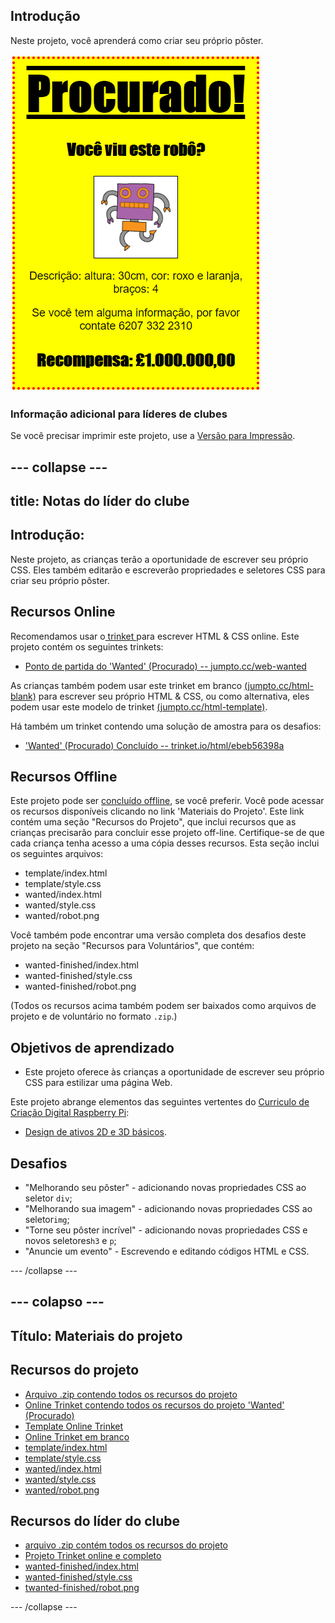 ## Introdução

Neste projeto, você aprenderá como criar seu próprio pôster.

![screenshot](images/wanted-final.png)

### Informação adicional para líderes de clubes

Se você precisar imprimir este projeto, use a [Versão para Impressão](https://projects.raspberrypi.org/en/projects/wanted/print).

## \--- collapse \---

## title: Notas do líder do clube

## Introdução:

Neste projeto, as crianças terão a oportunidade de escrever seu próprio CSS. Eles também editarão e escreverão propriedades e seletores CSS para criar seu próprio pôster.

## Recursos Online

Recomendamos usar o[ trinket ](https://trinket.io/) para escrever HTML & CSS online. Este projeto contém os seguintes trinkets:

* [Ponto de partida do 'Wanted' (Procurado) -- jumpto.cc/web-wanted](http://jumpto.cc/web-wanted)

As crianças também podem usar este trinket em branco [(jumpto.cc/html-blank)](http://jumpto.cc/html-blank) para escrever seu próprio HTML & CSS, ou como alternativa, eles podem usar este modelo de trinket [(jumpto.cc/html-template)](http://jumpto.cc/html-template).

Há também um trinket contendo uma solução de amostra para os desafios:

* ['Wanted' (Procurado) Concluído -- trinket.io/html/ebeb56398a](https://trinket.io/html/ebeb56398a)

## Recursos Offline

Este projeto pode ser [concluído offline](https://www.codeclubprojects.org/en-GB/resources/webdev-working-offline/), se você preferir. Você pode acessar os recursos disponíveis clicando no link 'Materiais do Projeto'. Este link contém uma seção "Recursos do Projeto", que inclui recursos que as crianças precisarão para concluir esse projeto off-line. Certifique-se de que cada criança tenha acesso a uma cópia desses recursos. Esta seção inclui os seguintes arquivos:

* template/index.html
* template/style.css
* wanted/index.html
* wanted/style.css
* wanted/robot.png

Você também pode encontrar uma versão completa dos desafios deste projeto na seção "Recursos para Voluntários", que contém:

* wanted-finished/index.html
* wanted-finished/style.css
* wanted-finished/robot.png

(Todos os recursos acima também podem ser baixados como arquivos de projeto e de voluntário no formato `.zip`.)

## Objetivos de aprendizado

* Este projeto oferece às crianças a oportunidade de escrever seu próprio CSS para estilizar uma página Web.

Este projeto abrange elementos das seguintes vertentes do [Curriculo de Criação Digital Raspberry Pi](http://rpf.io/curriculum):

* [Design de ativos 2D e 3D básicos](https://www.raspberrypi.org/curriculum/design/creator).

## Desafios

* "Melhorando seu pôster" - adicionando novas propriedades CSS ao seletor ` div `;
* "Melhorando sua imagem" - adicionando novas propriedades CSS ao seletor` img `;
* "Torne seu pôster incrível" - adicionando novas propriedades CSS e novos seletores` h3 ` e ` p `;
* "Anuncie um evento" - Escrevendo e editando códigos HTML e CSS.

\--- /collapse \---

## \--- colapso \---

## Título: Materiais do projeto

## Recursos do projeto

* [Arquivo .zip contendo todos os recursos do projeto](resources/wanted-project-resources.zip)
* [Online Trinket contendo todos os recursos do projeto 'Wanted' (Procurado)](http://jumpto.cc/web-wanted)
* [Template Online Trinket](http://jumpto.cc/trinket-template)
* [Online Trinket em branco](http://jumpto.cc/trinket-blank)
* [template/index.html](resources/template-index.html)
* [template/style.css](resources/template-style.css)
* [wanted/index.html](resources/wanted-index.html)
* [wanted/style.css](resources/wanted-style.css)
* [wanted/robot.png](resources/wanted-robot.png)

## Recursos do líder do clube

* [arquivo .zip contém todos os recursos do projeto](resources/wanted-volunteer-resources.zip)
* [Projeto Trinket online e completo](https://trinket.io/html/ebeb56398a)
* [wanted-finished/index.html](resources/wanted-finished-index.html)
* [wanted-finished/style.css](resources/wanted-finished-style.css)
* [twanted-finished/robot.png](resources/twanted-finished-robot.png)

\--- /collapse \---